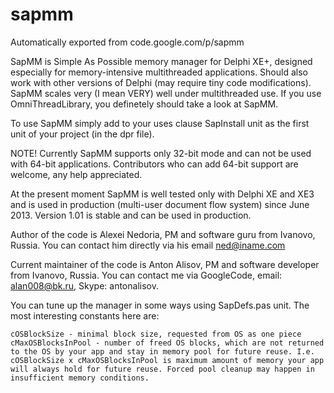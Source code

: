 # sapmm
Automatically exported from code.google.com/p/sapmm

SapMM is Simple As Possible memory manager for Delphi XE+, designed especially for memory-intensive multithreaded applications. Should also work with other versions of Delphi (may require tiny code modifications). SapMM scales very (I mean VERY) well under multithreaded use. If you use OmniThreadLibrary, you definetely should take a look at SapMM.

To use SapMM simply add to your uses clause SapInstall unit as the first unit of your project (in the dpr file).

NOTE! Currently SapMM supports only 32-bit mode and can not be used with 64-bit applications. Contributors who can add 64-bit support are welcome, any help appreciated.

At the present moment SapMM is well tested only with Delphi XE and XE3 and is used in production (multi-user document flow system) since June 2013. Version 1.01 is stable and can be used in production.

Author of the code is Alexei Nedoria, PM and software guru from Ivanovo, Russia. You can contact him directly via his email ned@iname.com

Current maintainer of the code is Anton Alisov, PM and software developer from Ivanovo, Russia. You can contact me via GoogleCode, email: alan008@bk.ru, Skype: antonalisov.

You can tune up the manager in some ways using SapDefs.pas unit. The most interesting constants here are:

    cOSBlockSize - minimal block size, requested from OS as one piece
    cMaxOSBlocksInPool - number of freed OS blocks, which are not returned to the OS by your app and stay in memory pool for future reuse. I.e. cOSBlockSize x cMaxOSBlocksInPool is maximum amount of memory your app will always hold for future reuse. Forced pool cleanup may happen in insufficient memory conditions.
